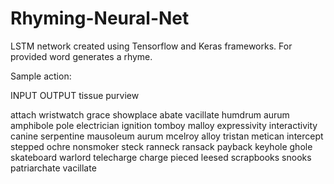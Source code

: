 # Rhyming-Neural-Net
LSTM network created using Tensorflow and Keras frameworks.
For provided word generates a rhyme.

Sample action:

INPUT   OUTPUT
tissue	purview

attach	wristwatch
grace	showplace
abate	vacillate
humdrum	aurum
amphibole	pole
electrician	ignition
tomboy	malloy
expressivity	interactivity
canine	serpentine
mausoleum	aurum
mcelroy	alloy
tristan	metican
intercept	stepped
ochre	nonsmoker
steck	ranneck
ransack	payback
keyhole	ghole
skateboard	warlord
telecharge	charge
pieced	leesed
scrapbooks	snooks
patriarchate	vacillate
